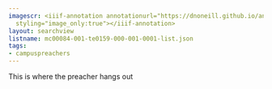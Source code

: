 ```yaml
---
imagescr: <iiif-annotation annotationurl="https://dnoneill.github.io/annotations/mc00084-001-te0159-000-001-0001-3.json"
  styling="image_only:true"></iiif-annotation>
layout: searchview
listname: mc00084-001-te0159-000-001-0001-list.json
tags:
- campuspreachers
---
```

This is where the preacher hangs out